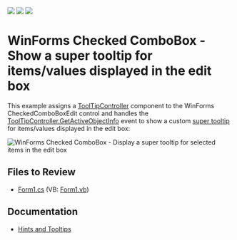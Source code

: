 <!-- default badges list -->
![](https://img.shields.io/endpoint?url=https://codecentral.devexpress.com/api/v1/VersionRange/128622489/13.1.4%2B)
[![](https://img.shields.io/badge/Open_in_DevExpress_Support_Center-FF7200?style=flat-square&logo=DevExpress&logoColor=white)](https://supportcenter.devexpress.com/ticket/details/E2637)
[![](https://img.shields.io/badge/📖_How_to_use_DevExpress_Examples-e9f6fc?style=flat-square)](https://docs.devexpress.com/GeneralInformation/403183)
<!-- default badges end -->

# WinForms Checked ComboBox - Show a super tooltip for items/values displayed in the edit box 

This example assigns a [ToolTipController](https://docs.devexpress.com/WindowsForms/DevExpress.Utils.ToolTipController) component to the WinForms CheckedComboBoxEdit control and handles the [ToolTipController.GetActiveObjectInfo](https://docs.devexpress.com/WindowsForms/DevExpress.Utils.ToolTipController.GetActiveObjectInfo) event to show a custom [super tooltip](https://docs.devexpress.com/WindowsForms/DevExpress.Utils.SuperToolTip) for items/values displayed in the edit box:

![WinForms Checked ComboBox - Display a super tooltip for selected items in the edit box ](https://raw.githubusercontent.com/DevExpress-Examples/how-to-show-separate-tool-tips-for-values-shown-in-the-checkedcomboboxedits-edit-box-e2637/13.1.4%2B/media/winforms-checked-combobox-custom-tooltips.png)


## Files to Review

* [Form1.cs](./CS/WindowsApplication3/Form1.cs) (VB: [Form1.vb](./VB/WindowsApplication3/Form1.vb))


## Documentation

* [Hints and Tooltips](https://docs.devexpress.com/WindowsForms/2398/common-features/tooltips)
